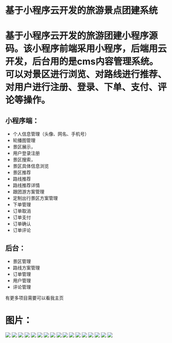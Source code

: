# 基于小程序云开发的旅游景点团建系统

# 基于小程序云开发的旅游团建小程序源码。该小程序前端采用小程序，后端用云开发，后台用的是cms内容管理系统。可以对景区进行浏览、对路线进行推荐、对用户进行注册、登录、下单、支付、评论等操作。

## 小程序端：
- 个人信息管理（头像、网名、手机号）
- 轮播图管理
- 景区展示，
- 用户登录注册
- 景区搜索，
- 景区具体信息浏览
- 景区推荐
- 路线推荐
- 路线推荐详情
- 跟团游方案管理
- 定制出行景区方案管理
- 下单管理
- 订单取消
- 订单支付
- 订单确认
- 订单评论

## 后台：

- 景区管理
- 路线方案管理
- 订单管理
- 用户管理
- 评论管理

有更多项目需要可以看我主页


# 图片：
![](https://gitee.com/finnianX/mypicture/raw/master/202403181715520.jpg)
![](https://gitee.com/finnianX/mypicture/raw/master/202403181715503.jpg)
![](https://gitee.com/finnianX/mypicture/raw/master/202403181715519.jpg)
![](https://gitee.com/finnianX/mypicture/raw/master/202403181715518.jpg)
![](https://gitee.com/finnianX/mypicture/raw/master/202403181715517.jpg)
![](https://gitee.com/finnianX/mypicture/raw/master/202403181715516.jpg)
![](https://gitee.com/finnianX/mypicture/raw/master/202403181715515.jpg)
![](https://gitee.com/finnianX/mypicture/raw/master/202403181715514.jpg)
![](https://gitee.com/finnianX/mypicture/raw/master/202403181715513.jpg)
![](https://gitee.com/finnianX/mypicture/raw/master/202403181715512.jpg)
![](https://gitee.com/finnianX/mypicture/raw/master/202403181715511.jpg)
![](https://gitee.com/finnianX/mypicture/raw/master/202403181715510.jpg)
![](https://gitee.com/finnianX/mypicture/raw/master/202403181715509.jpg)
![](https://gitee.com/finnianX/mypicture/raw/master/202403181715508.jpg)
![](https://gitee.com/finnianX/mypicture/raw/master/202403181715507.jpg)
![](https://gitee.com/finnianX/mypicture/raw/master/202403181715506.jpg)
![](https://gitee.com/finnianX/mypicture/raw/master/202403181715505.jpg)
